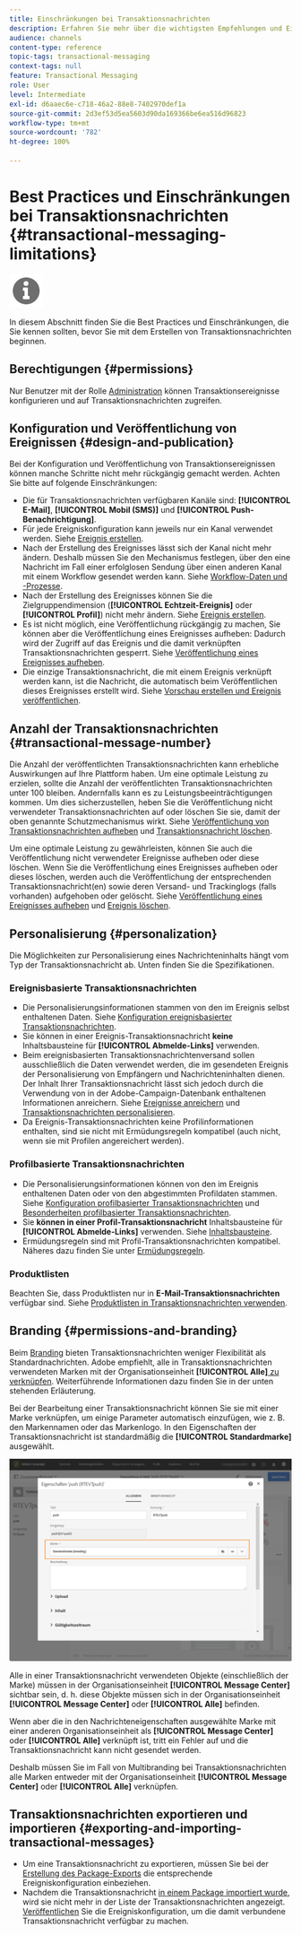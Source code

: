 ```yaml
---
title: Einschränkungen bei Transaktionsnachrichten
description: Erfahren Sie mehr über die wichtigsten Empfehlungen und Einschränkungen für Transaktionsnachrichten in Adobe Campaign Standard.
audience: channels
content-type: reference
topic-tags: transactional-messaging
context-tags: null
feature: Transactional Messaging
role: User
level: Intermediate
exl-id: d6aaec6e-c718-46a2-88e8-7402970def1a
source-git-commit: 2d3ef53d5ea5603d90da169366be6ea516d96823
workflow-type: tm+mt
source-wordcount: '782'
ht-degree: 100%

---
```


# Best Practices und Einschränkungen bei Transaktionsnachrichten {#transactional-messaging-limitations}

<img src="assets/do-not-localize/icon_concepts.svg" width="60px">

In diesem Abschnitt finden Sie die Best Practices und Einschränkungen, die Sie kennen sollten, bevor Sie mit dem Erstellen von Transaktionsnachrichten beginnen.

<!--For more on transactional messages, including on how to configure and create them, see [Getting started with transactional messaging](../../channels/using/getting-started-with-transactional-msg.md).-->

## Berechtigungen {#permissions}

Nur Benutzer mit der Rolle [Administration](../../administration/using/users-management.md#functional-administrators) können Transaktionsereignisse konfigurieren und auf Transaktionsnachrichten zugreifen.

## Konfiguration und Veröffentlichung von Ereignissen {#design-and-publication}

Bei der Konfiguration und Veröffentlichung von Transaktionsereignissen können manche Schritte nicht mehr rückgängig gemacht werden. Achten Sie bitte auf folgende Einschränkungen:

* Die für Transaktionsnachrichten verfügbaren Kanäle sind: **[!UICONTROL E-Mail]**, **[!UICONTROL Mobil (SMS)]** und **[!UICONTROL Push-Benachrichtigung]**.
* Für jede Ereigniskonfiguration kann jeweils nur ein Kanal verwendet werden. Siehe [Ereignis erstellen](../../channels/using/configuring-transactional-event.md#creating-an-event).
* Nach der Erstellung des Ereignisses lässt sich der Kanal nicht mehr ändern. Deshalb müssen Sie den Mechanismus festlegen, über den eine Nachricht im Fall einer erfolglosen Sendung über einen anderen Kanal mit einem Workflow gesendet werden kann. Siehe [Workflow-Daten und -Prozesse](../../automating/using/get-started-workflows.md).
* Nach der Erstellung des Ereignisses können Sie die Zielgruppendimension (**[!UICONTROL Echtzeit-Ereignis]** oder **[!UICONTROL Profil]**) nicht mehr ändern. Siehe [Ereignis erstellen](../../channels/using/configuring-transactional-event.md#creating-an-event).
* Es ist nicht möglich, eine Veröffentlichung rückgängig zu machen, Sie können aber die Veröffentlichung eines Ereignisses aufheben: Dadurch wird der Zugriff auf das Ereignis und die damit verknüpften Transaktionsnachrichten gesperrt. Siehe [Veröffentlichung eines Ereignisses aufheben](../../channels/using/publishing-transactional-event.md#unpublishing-an-event).
* Die einzige Transaktionsnachricht, die mit einem Ereignis verknüpft werden kann, ist die Nachricht, die automatisch beim Veröffentlichen dieses Ereignisses erstellt wird. Siehe [Vorschau erstellen und Ereignis veröffentlichen](../../channels/using/publishing-transactional-event.md#previewing-and-publishing-the-event).

## Anzahl der Transaktionsnachrichten {#transactional-message-number}

Die Anzahl der veröffentlichten Transaktionsnachrichten kann erhebliche Auswirkungen auf Ihre Plattform haben. Um eine optimale Leistung zu erzielen, sollte die Anzahl der veröffentlichten Transaktionsnachrichten unter 100 bleiben. Andernfalls kann es zu Leistungsbeeinträchtigungen kommen. Um dies sicherzustellen, heben Sie die Veröffentlichung nicht verwendeter Transaktionsnachrichten auf oder löschen Sie sie, damit der oben genannte Schutzmechanismus wirkt. Siehe [Veröffentlichung von Transaktionsnachrichten aufheben](../../channels/using/publishing-transactional-message.md#unpublishing-a-transactional-message) und [Transaktionsnachricht löschen](../../channels/using/publishing-transactional-message.md#deleting-a-transactional-message).

Um eine optimale Leistung zu gewährleisten, können Sie auch die Veröffentlichung nicht verwendeter Ereignisse aufheben oder diese löschen. Wenn Sie die Veröffentlichung eines Ereignisses aufheben oder dieses löschen, werden auch die Veröffentlichung der entsprechenden Transaktionsnachricht(en) sowie deren Versand- und Trackinglogs (falls vorhanden) aufgehoben oder gelöscht. Siehe [Veröffentlichung eines Ereignisses aufheben](../../channels/using/publishing-transactional-event.md#unpublishing-an-event) und [Ereignis löschen](../../channels/using/publishing-transactional-event.md#deleting-an-event).

## Personalisierung            {#personalization}

Die Möglichkeiten zur Personalisierung eines Nachrichteninhalts hängt vom Typ der Transaktionsnachricht ab. Unten finden Sie die Spezifikationen.

### Ereignisbasierte Transaktionsnachrichten

* Die Personalisierungsinformationen stammen von den im Ereignis selbst enthaltenen Daten. Siehe [Konfiguration ereignisbasierter Transaktionsnachrichten](../../channels/using/configuring-transactional-event.md#event-based-transactional-messages).
* Sie können in einer Ereignis-Transaktionsnachricht **keine** Inhaltsbausteine für **[!UICONTROL Abmelde-Links]** verwenden.
* Beim ereignisbasierten Transaktionsnachrichtenversand sollen ausschließlich die Daten verwendet werden, die im gesendeten Ereignis der Personalisierung von Empfängern und Nachrichteninhalten dienen. Der Inhalt Ihrer Transaktionsnachricht lässt sich jedoch durch die Verwendung von in der Adobe-Campaign-Datenbank enthaltenen Informationen anreichern. Siehe [Ereignisse anreichern](../../channels/using/configuring-transactional-event.md#enriching-the-transactional-message-content) und [Transaktionsnachrichten personalisieren](../../channels/using/editing-transactional-message.md#personalizing-a-transactional-message).
* Da Ereignis-Transaktionsnachrichten keine Profilinformationen enthalten, sind sie nicht mit Ermüdungsregeln kompatibel (auch nicht, wenn sie mit Profilen angereichert werden). 

### Profilbasierte Transaktionsnachrichten  

* Die Personalisierungsinformationen können von den im Ereignis enthaltenen Daten oder von den abgestimmten Profildaten stammen. Siehe [Konfiguration profilbasierter Transaktionsnachrichten](../../channels/using/configuring-transactional-event.md#profile-based-transactional-messages) und [Besonderheiten profilbasierter Transaktionsnachrichten](../../channels/using/editing-transactional-message.md#profile-transactional-message-specificities).
* Sie **können in einer Profil-Transaktionsnachricht** Inhaltsbausteine für **[!UICONTROL Abmelde-Links]** verwenden. Siehe [Inhaltsbausteine](../../designing/using/personalization.md#adding-a-content-block).
* Ermüdungsregeln sind mit Profil-Transaktionsnachrichten kompatibel. Näheres dazu finden Sie unter [Ermüdungsregeln](../../sending/using/fatigue-rules.md).

### Produktlisten

Beachten Sie, dass Produktlisten nur in **E-Mail-Transaktionsnachrichten** verfügbar sind. Siehe [Produktlisten in Transaktionsnachrichten verwenden](../../designing/using/using-product-listings.md).

## Branding {#permissions-and-branding}

Beim [Branding](../../administration/using/branding.md) bieten Transaktionsnachrichten weniger Flexibilität als Standardnachrichten. Adobe empfiehlt, alle in Transaktionsnachrichten verwendeten Marken mit der Organisationseinheit **[!UICONTROL Alle]**[ zu verknüpfen](../../administration/using/organizational-units.md). Weiterführende Informationen dazu finden Sie in der unten stehenden Erläuterung.

Bei der Bearbeitung einer Transaktionsnachricht können Sie sie mit einer Marke verknüpfen, um einige Parameter automatisch einzufügen, wie z. B. den Markennamen oder das Markenlogo. In den Eigenschaften der Transaktionsnachricht ist standardmäßig die **[!UICONTROL Standardmarke]** ausgewählt.

![](assets/message-center_branding.png)

Alle in einer Transaktionsnachricht verwendeten Objekte (einschließlich der Marke) müssen in der Organisationseinheit **[!UICONTROL Message Center]** sichtbar sein, d. h. diese Objekte müssen sich in der Organisationseinheit **[!UICONTROL Message Center]** oder **[!UICONTROL Alle]** befinden.

Wenn aber die in den Nachrichteneigenschaften ausgewählte Marke mit einer anderen Organisationseinheit als **[!UICONTROL Message Center]** oder **[!UICONTROL Alle]** verknüpft ist, tritt ein Fehler auf und die Transaktionsnachricht kann nicht gesendet werden.

Deshalb müssen Sie im Fall von Multibranding bei Transaktionsnachrichten alle Marken entweder mit der Organisationseinheit **[!UICONTROL Message Center]** oder **[!UICONTROL Alle]** verknüpfen.

## Transaktionsnachrichten exportieren und importieren {#exporting-and-importing-transactional-messages}

* Um eine Transaktionsnachricht zu exportieren, müssen Sie bei der [Erstellung des Package-Exports](../../automating/using/managing-packages.md#creating-a-package) die entsprechende Ereigniskonfiguration einbeziehen.
* Nachdem die Transaktionsnachricht [in einem Package importiert wurde](../../automating/using/managing-packages.md#importing-a-package), wird sie nicht mehr in der Liste der Transaktionsnachrichten angezeigt. [Veröffentlichen](../../channels/using/publishing-transactional-event.md) Sie die Ereigniskonfiguration, um die damit verbundene Transaktionsnachricht verfügbar zu machen.
